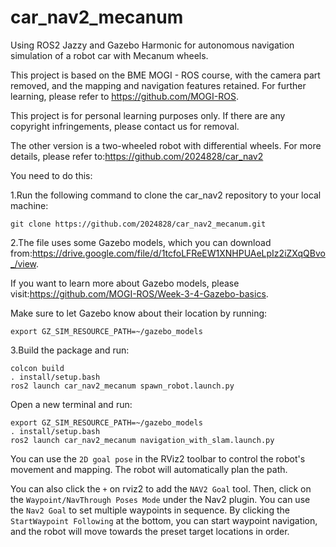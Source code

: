 # car_nav2_mecanum
Using ROS2 Jazzy and Gazebo Harmonic for autonomous navigation simulation of a robot car with Mecanum wheels.

This project is based on the BME MOGI - ROS course, with the camera part removed, and the mapping and navigation features retained. For further learning, please refer to https://github.com/MOGI-ROS.

This project is for personal learning purposes only. If there are any copyright infringements, please contact us for removal.

The other version is a two-wheeled robot with differential wheels. For more details, please refer to:https://github.com/2024828/car_nav2

You need to do this:

1.Run the following command to clone the car_nav2 repository to your local machine:

    git clone https://github.com/2024828/car_nav2_mecanum.git

2.The file uses some Gazebo models, which you can download from:https://drive.google.com/file/d/1tcfoLFReEW1XNHPUAeLpIz2iZXqQBvo_/view.

If you want to learn more about Gazebo models, please visit:https://github.com/MOGI-ROS/Week-3-4-Gazebo-basics.

Make sure to let Gazebo know about their location by running:

    export GZ_SIM_RESOURCE_PATH=~/gazebo_models

3.Build the package and run:
    
    colcon build
    . install/setup.bash
    ros2 launch car_nav2_mecanum spawn_robot.launch.py

Open a new terminal and run:
    
    export GZ_SIM_RESOURCE_PATH=~/gazebo_models
    . install/setup.bash
    ros2 launch car_nav2_mecanum navigation_with_slam.launch.py

You can use the `2D goal pose` in the RViz2 toolbar to control the robot's movement and mapping. The robot will automatically plan the path.

You can also click the `+` on rviz2 to add the `NAV2 Goal` tool. Then, click on the `Waypoint/NavThrough Poses Mode` under the Nav2 plugin. You can use the `Nav2 Goal` to set multiple waypoints in sequence. By clicking the `StartWaypoint Following` at the bottom, you can start waypoint navigation, and the robot will move towards the preset target locations in order.
